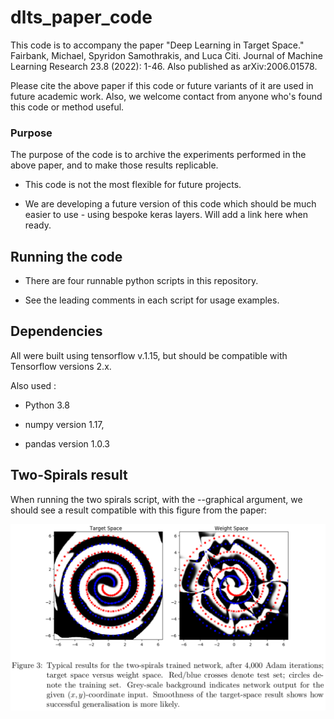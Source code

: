 # dlts_paper_code


This code is to accompany the paper "Deep Learning in Target Space." Fairbank, Michael, Spyridon Samothrakis, and Luca Citi. Journal of Machine Learning Research 23.8 (2022): 1-46.   Also published as arXiv:2006.01578.

Please cite the above paper if this code or future variants of it are used in future academic work.  Also, we welcome contact from anyone who's found this code or method useful.

### Purpose

The purpose of the code is to archive the experiments performed in the above paper, and to make those results replicable.  

- This code is not the most flexible for future projects.  

- We are developing a future version of this code which should be much easier to use - using bespoke keras layers.  Will add a link here when ready.

## Running the code

- There are four runnable python scripts in this repository.  

- See the leading comments in each script for usage examples.


## Dependencies

All were built using tensorflow v.1.15, but should be compatible with Tensorflow versions 2.x.

Also used :

- Python 3.8

- numpy version 1.17, 

- pandas version 1.0.3 

## Two-Spirals result

When running the two spirals script, with the --graphical argument, we should see a result compatible with this figure from the paper:

![Two-Spirals image](spirals_image.png)
